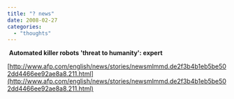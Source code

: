 ```yaml
---
title: "? news"
date: 2008-02-27
categories: 
  - "thoughts"
---
```


 **Automated killer robots 'threat to humanity': expert**

[http://www.afp.com/english/news/stories/newsmlmmd.de2f3b4b1eb5be502dd4466ee92ae8a8.211.html](http://www.afp.com/english/news/stories/newsmlmmd.de2f3b4b1eb5be502dd4466ee92ae8a8.211.html)
